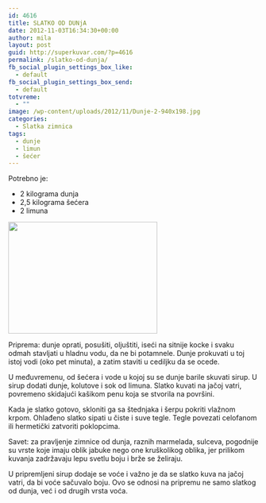 ```yaml
---
id: 4616
title: SLATKO OD DUNjA
date: 2012-11-03T16:34:30+00:00
author: mila
layout: post
guid: http://superkuvar.com/?p=4616
permalink: /slatko-od-dunja/
fb_social_plugin_settings_box_like:
  - default
fb_social_plugin_settings_box_send:
  - default
totvreme:
  - ""
image: /wp-content/uploads/2012/11/Dunje-2-940x198.jpg
categories:
  - Slatka zimnica
tags:
  - dunje
  - limun
  - šećer
---
```

Potrebno je:

  * 2 kilograma dunja
  * 2,5 kilograma šećera
  * 2 limuna

<img class="alignnone size-medium wp-image-4617" title="Dunje (2)" src="//superkuvar.com/wp-content/uploads/2012/11/Dunje-2-300x225.jpg" alt="" width="300" height="225" /> 

Priprema: dunje oprati, posušiti, oljuštiti, iseći na sitnije kocke i svaku odmah stavljati u hladnu vodu, da ne bi potamnele. Dunje prokuvati u toj istoj vodi (oko pet minuta), a zatim staviti u cediljku da se ocede.

U međuvremenu, od šećera i vode u kojoj su se dunje barile skuvati sirup. U sirup dodati dunje, kolutove i sok od limuna. Slatko kuvati na jačoj vatri, povremeno skidajući kašikom penu koja se stvorila na površini.

Kada je slatko gotovo, skloniti ga sa štednjaka i šerpu pokriti vlažnom krpom. Ohlađeno slatko sipati u čiste i suve tegle. Tegle povezati celofanom ili hermetički zatvoriti poklopcima.

Savet: za pravljenje zimnice od dunja, raznih marmelada, sulceva, pogodnije su vrste koje imaju oblik jabuke nego one kruškolikog oblika, jer prilikom kuvanja zadržavaju lepu svetlu boju i brže se želiraju.

U pripremljeni sirup dodaje se voće i važno je da se slatko kuva na jačoj vatri, da bi voće sačuvalo boju. Ovo se odnosi na pripremu ne samo slatkog od dunja, već i od drugih vrsta voća.
